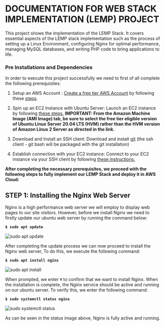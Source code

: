 # DOCUMENTATION FOR WEB STACK IMPLEMENTATION (LEMP) PROJECT

This project shows the implementation of the LEMP Stack. It covers essential aspects of the LEMP stack implementation such as the process of setting up a Linux Environment, configuring Nginx for optimal performance, managing MySQL databases, and writing PHP code to bring applications to life.

### Pre Installations and Dependencies

In order to execute this project successfully we need to first of all complete the following prerequisites:

1. Setup an AWS Account : [Create a free tier AWS Account](https://aws.amazon.com/free/?all-free-tier.sort-by=item.additionalFields.SortRank&all-free-tier.sort-order=asc&awsf.Free%20Tier%20Types=*all&awsf.Free%20Tier%20Categories=*all) by following these [steps](https://repost.aws/knowledge-center/create-and-activate-aws-account).

2. Spin up an EC2 Instance with Ubuntu Server: Launch an EC2 instance by following [these steps.](https://docs.aws.amazon.com/AWSEC2/latest/UserGuide/EC2_GetStarted.html#ec2-launch-instance) __IMPORTANT: From the Amazon Machine Image (AMI Image) tab, be sure to select the free tier eligible version of Ubuntu Linux Server 20.04 LTS (HVM) rather than the HVM version of Amazon Linux 2 Server as directed in the link.__

3. Download and Install an SSH client: Download and install [git](https://git-scm.com/downloads) (the ssh client - git bash will be packaged with the git installation)

4. Establish connection with your EC2 instance: Connect to your EC2 instance via your SSH client by following [these instructions.](https://docs.aws.amazon.com/AWSEC2/latest/UserGuide/connect-linux-inst-ssh.html)

**After completing the necessary prerequisites, we proceed with the following steps to fully implement our LEMP Stack and deploy it in AWS Cloud:**


## STEP 1: Installing the Nginx Web Server

Nginx is a high performance web server we will employ to display web pages to our site visitors. However, before we install Nginx we need to firstly update our ubuntu web server by running the command below:

**`$ sudo apt update`**

![sudo apt update](https://github.com/QBDev0ps/DevOps-Cloud-projects/assets/140855364/77a5ae94-bcd7-42ef-974f-a0662313001c)

After completing the update process we can now proceed to install the Nginx web server, To do this, we execute the following command:

**`$ sudo apt install nginx`**

![sudo apt install](https://github.com/QBDev0ps/DevOps-Cloud-projects/assets/140855364/774f3a51-4e34-4bf0-a31b-73cc3ec34cf5)

When prompted, we enter **`Y`** to confirm that we want to install Nginx. When the installation is complete, the Nginx service should be active and running on our ubuntu server. To verify this, we enter the following command:

**`$ sudo systemctl status nginx`**

![sudo systemctl status](https://github.com/QBDev0ps/DevOps-Cloud-projects/assets/140855364/fc9e7ce0-a782-466b-8ef0-218320e1232c)

As can be seen in the status image above, Nginx is fully active and running.
